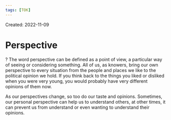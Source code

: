 ```yaml
---
tags: [TOK] 
---
```

Created: 2022-11-09

# Perspective
?
The word perspective can be defined as a point of view, a particular way of seeing or considering something.
All of us, as knowers, bring our own perspective to every situation from the people and places we like to the political opinion we hold. If you think back to the things you liked or disliked when you were very young, you would probably have very different opinions of them now.

As our perspectives change, so too do our taste and opinions. Sometimes, our personal perspective can help us to understand others, at other times, it can prevent us from understand or even wanting to understand their opinions.
